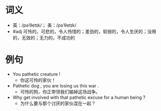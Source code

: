 # 词义
- 英：/pəˈθetɪk/； 美：/pəˈθetɪk/
- #adj 可怜的，可悲的，令人怜惜的；差劲的，软弱的，令人生厌的；没用的，无效的；无力的，不成功的
# 例句
- You pathetic creature !
	- 你这可怜的家伙！
- Pathetic dog , you are losing us this war .
	- 可怜的狗，你正带领我们输掉这场战争。
- Why get involved with that pathetic excuse for a human being ?
	- 为什么要与那个讨厌的家伙混在一起？
